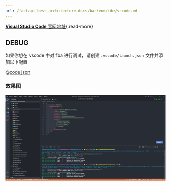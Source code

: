 ```yaml
---
url: /fastapi_best_architecture_docs/backend/ide/vscode.md
---
```

[**Visual Studio Code** 官网地址](https://code.visualstudio.com/){.read-more}

## DEBUG

如果你想在 vscode 中对 fba 进行调试，请创建 `.vscode/launch.json` 文件并添加以下配置

@[code json](../../code/launch.json5)

### 效果图

![vscode 调试](/images/vscode_debug.png)

